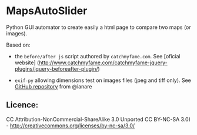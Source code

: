 MapsAutoSlider
==============

Python GUI automator to create easily a html page to compare two maps (or images).

Based on:
+ the `before/after js` script authored by `catchmyfame.com`. See [oficial website] (http://www.catchmyfame.com/catchmyfame-jquery-plugins/jquery-beforeafter-plugin/)

+ `exif-py` allowing dimensions test on images files (jpeg and tiff only). See [GitHub repository](https://github.com/ianare/exif-py) from @ianare

## Licence:
CC Attribution-NonCommercial-ShareAlike 3.0 Unported CC BY-NC-SA 3.0) - http://creativecommons.org/licenses/by-nc-sa/3.0/
